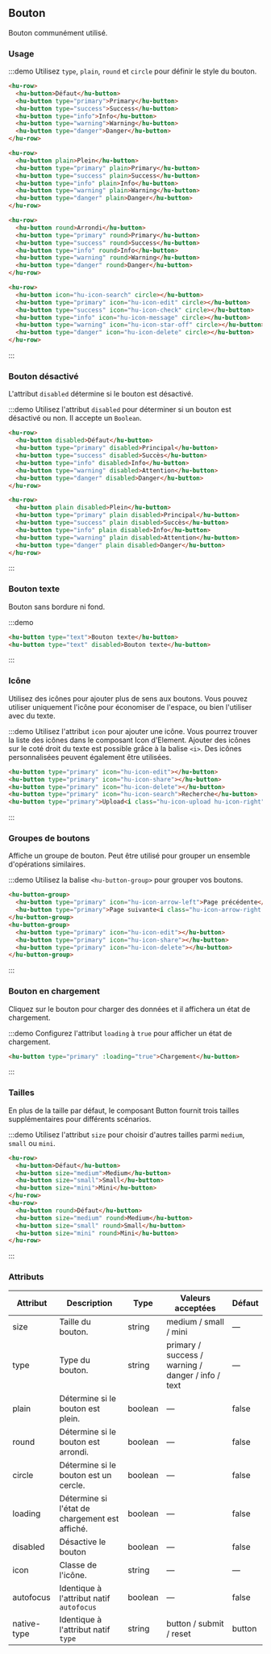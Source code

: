 ## Bouton

Bouton communément utilisé.

### Usage

:::demo Utilisez `type`, `plain`, `round` et `circle` pour définir le style du bouton.

```html
<hu-row>
  <hu-button>Défaut</hu-button>
  <hu-button type="primary">Primary</hu-button>
  <hu-button type="success">Success</hu-button>
  <hu-button type="info">Info</hu-button>
  <hu-button type="warning">Warning</hu-button>
  <hu-button type="danger">Danger</hu-button>
</hu-row>

<hu-row>
  <hu-button plain>Plein</hu-button>
  <hu-button type="primary" plain>Primary</hu-button>
  <hu-button type="success" plain>Success</hu-button>
  <hu-button type="info" plain>Info</hu-button>
  <hu-button type="warning" plain>Warning</hu-button>
  <hu-button type="danger" plain>Danger</hu-button>
</hu-row>

<hu-row>
  <hu-button round>Arrondi</hu-button>
  <hu-button type="primary" round>Primary</hu-button>
  <hu-button type="success" round>Success</hu-button>
  <hu-button type="info" round>Info</hu-button>
  <hu-button type="warning" round>Warning</hu-button>
  <hu-button type="danger" round>Danger</hu-button>
</hu-row>

<hu-row>
  <hu-button icon="hu-icon-search" circle></hu-button>
  <hu-button type="primary" icon="hu-icon-edit" circle></hu-button>
  <hu-button type="success" icon="hu-icon-check" circle></hu-button>
  <hu-button type="info" icon="hu-icon-message" circle></hu-button>
  <hu-button type="warning" icon="hu-icon-star-off" circle></hu-button>
  <hu-button type="danger" icon="hu-icon-delete" circle></hu-button>
</hu-row>
```
:::

### Bouton désactivé

L'attribut `disabled` détermine si le bouton est désactivé.

:::demo Utilisez l'attribut `disabled` pour déterminer si un bouton est désactivé ou non. Il accepte un `Boolean`.

```html
<hu-row>
  <hu-button disabled>Défaut</hu-button>
  <hu-button type="primary" disabled>Principal</hu-button>
  <hu-button type="success" disabled>Succès</hu-button>
  <hu-button type="info" disabled>Info</hu-button>
  <hu-button type="warning" disabled>Attention</hu-button>
  <hu-button type="danger" disabled>Danger</hu-button>
</hu-row>

<hu-row>
  <hu-button plain disabled>Plein</hu-button>
  <hu-button type="primary" plain disabled>Principal</hu-button>
  <hu-button type="success" plain disabled>Succès</hu-button>
  <hu-button type="info" plain disabled>Info</hu-button>
  <hu-button type="warning" plain disabled>Attention</hu-button>
  <hu-button type="danger" plain disabled>Danger</hu-button>
</hu-row>
```
:::

### Bouton texte

Bouton sans bordure ni fond.

:::demo
```html
<hu-button type="text">Bouton texte</hu-button>
<hu-button type="text" disabled>Bouton texte</hu-button>
```
:::

### Icône

Utilisez des icônes pour ajouter plus de sens aux boutons. Vous pouvez utiliser uniquement l'icône pour économiser de l'espace, ou bien l'utiliser avec du texte.

:::demo Utilisez l'attribut `icon` pour ajouter une icône. Vous pourrez trouver la liste des icônes dans le composant Icon d'Element. Ajouter des icônes sur le coté droit du texte est possible grâce à la balise `<i>`. Des icônes personnalisées peuvent également être utilisées.

```html
<hu-button type="primary" icon="hu-icon-edit"></hu-button>
<hu-button type="primary" icon="hu-icon-share"></hu-button>
<hu-button type="primary" icon="hu-icon-delete"></hu-button>
<hu-button type="primary" icon="hu-icon-search">Recherche</hu-button>
<hu-button type="primary">Upload<i class="hu-icon-upload hu-icon-right"></i></hu-button>
```
:::

### Groupes de boutons

Affiche un groupe de bouton. Peut être utilisé pour grouper un ensemble d'opérations similaires.

:::demo Utilisez la balise `<hu-button-group>` pour grouper vos boutons.

```html
<hu-button-group>
  <hu-button type="primary" icon="hu-icon-arrow-left">Page précédente</hu-button>
  <hu-button type="primary">Page suivante<i class="hu-icon-arrow-right hu-icon-right"></i></hu-button>
</hu-button-group>
<hu-button-group>
  <hu-button type="primary" icon="hu-icon-edit"></hu-button>
  <hu-button type="primary" icon="hu-icon-share"></hu-button>
  <hu-button type="primary" icon="hu-icon-delete"></hu-button>
</hu-button-group>
```
:::

### Bouton en chargement

Cliquez sur le bouton pour charger des données et il affichera un état de chargement.

:::demo Configurez l'attribut `loading` à `true` pour afficher un état de chargement.

```html
<hu-button type="primary" :loading="true">Chargement</hu-button>
```
:::

### Tailles

En plus de la taille par défaut, le composant Button fournit trois tailles supplémentaires pour différents scénarios.

:::demo Utilisez l'attribut `size` pour choisir d'autres tailles parmi `medium`, `small` ou `mini`.

```html
<hu-row>
  <hu-button>Défaut</hu-button>
  <hu-button size="medium">Medium</hu-button>
  <hu-button size="small">Small</hu-button>
  <hu-button size="mini">Mini</hu-button>
</hu-row>
<hu-row>
  <hu-button round>Défaut</hu-button>
  <hu-button size="medium" round>Medium</hu-button>
  <hu-button size="small" round>Small</hu-button>
  <hu-button size="mini" round>Mini</hu-button>
</hu-row>
```
:::

### Attributs
| Attribut      | Description    | Type      | Valeurs acceptées       | Défaut   |
|---------- |-------- |---------- |-------------  |-------- |
| size     | Taille du bouton.   | string  |   medium / small / mini            |    —     |
| type     | Type du bouton.   | string    |   primary / success / warning / danger / info / text |     —    |
| plain     | Détermine si le bouton est plein.   | boolean    | — | false   |
| round     | Détermine si le bouton est arrondi.   | boolean    | — | false   |
| circle     | Détermine si le bouton est un cercle.   | boolean    | — | false   |
| loading   | Détermine si l'état de chargement est affiché.   | boolean    | — | false   |
| disabled  | Désactive le bouton    | boolean   | —   | false   |
| icon  | Classe de l'icône. | string   |  —  |  —  |
| autofocus  | Identique à l'attribut natif `autofocus` | boolean   |  —  |  false  |
| native-type | Identique à l'attribut natif `type` | string | button / submit / reset | button |
